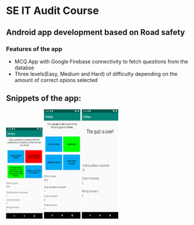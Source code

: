 # SE IT Audit Course

## Android app development based on Road safety

### Features of the app

* MCQ App with Google Firebase connectivity to fetch questions from the databse
* Three levels(Easy, Medium and Hard) of difficulty depending on the amount of correct opions selected


## Snippets of the app:

<img src="screenshots/mcq1.png" alt="mcq1" width="100" height="250">
<img src="screenshots/mcq3.png" alt="mcq3" width="100" height="300">
<img src="screenshots/mcq2.png" alt="mcq2" width="100" height="300">
